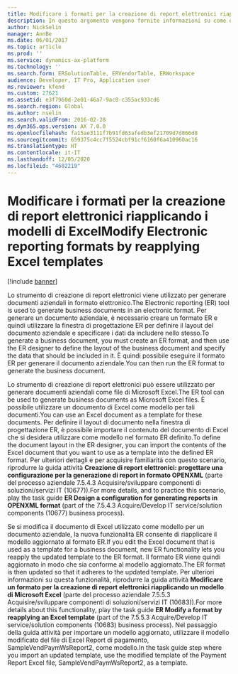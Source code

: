 ```yaml
---
title: Modificare i formati per la creazione di report elettronici riapplicando i modelli di Excel
description: In questo argomento vengono fornite informazioni su come è possibile modificare il formato di creazione di report elettronici (ER) utilizzato per generare documenti aziendali riapplicando un modello di Excel modificato.
author: NickSelin
manager: AnnBe
ms.date: 06/01/2017
ms.topic: article
ms.prod: ''
ms.service: dynamics-ax-platform
ms.technology: ''
ms.search.form: ERSolutionTable, ERVendorTable, ERWorkspace
audience: Developer, IT Pro, Application user
ms.reviewer: kfend
ms.custom: 27621
ms.assetid: e3f7960d-2e01-46a7-9ac8-c355ac933cd6
ms.search.region: Global
ms.author: nselin
ms.search.validFrom: 2016-02-28
ms.dyn365.ops.version: AX 7.0.0
ms.openlocfilehash: fa15ae3111f7b91fd63afedb3ef21709d7d866d8
ms.sourcegitcommit: 659375c4cc7f5524cbf91cf6160f6a410960ac16
ms.translationtype: HT
ms.contentlocale: it-IT
ms.lasthandoff: 12/05/2020
ms.locfileid: "4682219"
---
```

# <a name="modify-electronic-reporting-formats-by-reapplying-excel-templates"></a><span data-ttu-id="421ec-103">Modificare i formati per la creazione di report elettronici riapplicando i modelli di Excel</span><span class="sxs-lookup"><span data-stu-id="421ec-103">Modify Electronic reporting formats by reapplying Excel templates</span></span>

[!include [banner](../includes/banner.md)]

<span data-ttu-id="421ec-104">Lo strumento di creazione di report elettronici viene utilizzato per generare documenti aziendali in formato elettronico.</span><span class="sxs-lookup"><span data-stu-id="421ec-104">The Electronic reporting (ER) tool is used to generate business documents in an electronic format.</span></span> <span data-ttu-id="421ec-105">Per generare un documento aziendale, è necessario creare un formato ER e quindi utilizzare la finestra di progettazione ER per definire il layout del documento aziendale e specificare i dati da includere nello stesso.</span><span class="sxs-lookup"><span data-stu-id="421ec-105">To generate a business document, you must create an ER format, and then use the ER designer to define the layout of the business document and specify the data that should be included in it.</span></span> <span data-ttu-id="421ec-106">È quindi possibile eseguire il formato ER per generare il documento aziendale.</span><span class="sxs-lookup"><span data-stu-id="421ec-106">You can then run the ER format to generate the business document.</span></span>

<span data-ttu-id="421ec-107">Lo strumento di creazione di report elettronici può essere utilizzato per generare documenti aziendali come file di Microsoft Excel.</span><span class="sxs-lookup"><span data-stu-id="421ec-107">The ER tool can be used to generate business documents as Microsoft Excel files.</span></span> <span data-ttu-id="421ec-108">È possibile utilizzare un documento di Excel come modello per tali documenti.</span><span class="sxs-lookup"><span data-stu-id="421ec-108">You can use an Excel document as a template for these documents.</span></span> <span data-ttu-id="421ec-109">Per definire il layout di documento nella finestra di progettazione ER, è possibile importare il contenuto del documento di Excel che si desidera utilizzare come modello nel formato ER definito.</span><span class="sxs-lookup"><span data-stu-id="421ec-109">To define the document layout in the ER designer, you can import the contents of the Excel document that you want to use as a template into the defined ER format.</span></span> <span data-ttu-id="421ec-110">Per ulteriori dettagli e per acquisire familiarità con questo scenario, riprodurre la guida attività **Creazione di report elettronici: progettare una configurazione per la generazione di report in formato OPENXML** (parte del processo aziendale 7.5.4.3 Acquisire/sviluppare componenti di soluzioni/servizi IT (10677)).</span><span class="sxs-lookup"><span data-stu-id="421ec-110">For more details, and to practice this scenario, play the task guide **ER Design a configuration for generating reports in OPENXML format** (part of the 7.5.4.3 Acquire/Develop IT service/solution components (10677) business process).</span></span>

<span data-ttu-id="421ec-111">Se si modifica il documento di Excel utilizzato come modello per un documento aziendale, la nuova funzionalità ER consente di riapplicare il modello aggiornato al formato ER.</span><span class="sxs-lookup"><span data-stu-id="421ec-111">If you edit the Excel document that is used as a template for a business document, new ER functionality lets you reapply the updated template to the ER format.</span></span> <span data-ttu-id="421ec-112">Il formato ER viene quindi aggiornato in modo che sia conforme al modello aggiornato.</span><span class="sxs-lookup"><span data-stu-id="421ec-112">The ER format is then updated so that it adheres to the updated template.</span></span> <span data-ttu-id="421ec-113">Per ulteriori informazioni su questa funzionalità, riprodurre la guida attività **Modificare un formato per la creazione di report elettronici riapplicando un modello di Microsoft Excel** (parte del processo aziendale 7.5.5.3 Acquisire/sviluppare componenti di soluzioni/servizi IT (10683)).</span><span class="sxs-lookup"><span data-stu-id="421ec-113">For more details about this functionality, play the task guide **ER Modify a format by reapplying an Excel template** (part of the 7.5.5.3 Acquire/Develop IT service/solution components (10683) business process).</span></span> <span data-ttu-id="421ec-114">Nel passaggio della guida attività per importare un modello aggiornato, utilizzare il modello modificato del file di Excel Report di pagamento, SampleVendPaymWsReport2, come modello.</span><span class="sxs-lookup"><span data-stu-id="421ec-114">In the task guide step where you import an updated template, use the modified template of the Payment Report Excel file, SampleVendPaymWsReport2, as a template.</span></span>
